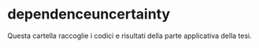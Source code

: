 # dependenceuncertainty
Questa cartella raccoglie i codici e risultati della parte applicativa della tesi. 
